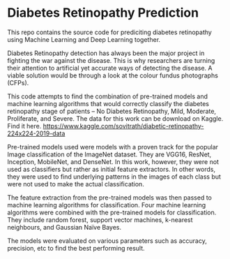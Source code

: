 # Diabetes Retinopathy Prediction
This repo contains the source code for prediciting diabetes retinopathy using Machine Learning and Deep Learning together. 

Diabetes Retinopathy detection has always been the major project in fighting the war against the disease. This is why researchers are turning their attention to artificial yet accurate ways of detecting the disease. A viable solution would be through a look at the colour fundus photographs (CFPs). 

This code attempts to find the combination of pre-trained models and machine learning algorithms that would correctly classify the diabetes retinopathy stage of patients – No Diabetes Retinopathy, Mild, Moderate, Proliferate, and Severe. The data for this work can be download on Kaggle. Find it here. https://www.kaggle.com/sovitrath/diabetic-retinopathy-224x224-2019-data

Pre-trained models used were models with a proven track for the popular Image classification of the ImageNet dataset. They are VGG16, ResNet, Inception, MobileNet, and DenseNet. In this work, however, they were not used as classifiers but rather as initial feature extractors. In other words, they were used to find underlying patterns in the images of each class but were not used to make the actual classification. 

The feature extraction from the pre-trained models was then passed to machine learning algorithms for classification. Four machine learning algorithms were combined with the pre-trained models for classification. They include random forest, support vector machines, k-nearest neighbours, and Gaussian Naïve Bayes. 

The models were evaluated on various parameters such as accuracy, precision, etc to find the best performing result. 

